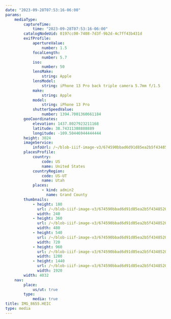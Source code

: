 ```yaml
---
date: "2023-09-28T07:53:16-06:00"
params:
    mediaType:
        captureTime:
            time: "2023-09-28T07:53:16-06:00"
        catalogNodeUid: 0197cc00-7408-7d3f-9b2d-4c7ff43b431d
        exifProfile:
            apertureValue:
                number: 1.5
            focalLength:
                number: 5.7
            iso:
                number: 50
            lensMake:
                string: Apple
            lensModel:
                string: iPhone 13 Pro back triple camera 5.7mm f/1.5
            make:
                string: Apple
            model:
                string: iPhone 13 Pro
            shutterSpeedValue:
                number: 1394.7001360661184
        geoCoordinates:
            elevation: 1437.8027923211168
            latitude: 38.74311388888889
            longitude: -109.50446944444444
        height: 3024
        imageService:
            infoUrl: /~/blob-iiif-image-v3/674590bbad6d91d85ea2b5f43485209185c9748fb007c710bf7312a47ae96425/info.json
        placesProfile:
            country:
                code: US
                name: United States
            countryRegion:
                code: US-UT
                name: Utah
            places:
                - kind: admin2
                  name: Grand County
        thumbnails:
            - height: 180
              url: /~/blob-iiif-image-v3/674590bbad6d91d85ea2b5f43485209185c9748fb007c710bf7312a47ae96425/full/240%2C180/0/default.jpg
              width: 240
            - height: 360
              url: /~/blob-iiif-image-v3/674590bbad6d91d85ea2b5f43485209185c9748fb007c710bf7312a47ae96425/full/480%2C360/0/default.jpg
              width: 480
            - height: 540
              url: /~/blob-iiif-image-v3/674590bbad6d91d85ea2b5f43485209185c9748fb007c710bf7312a47ae96425/full/720%2C540/0/default.jpg
              width: 720
            - height: 960
              url: /~/blob-iiif-image-v3/674590bbad6d91d85ea2b5f43485209185c9748fb007c710bf7312a47ae96425/full/1280%2C960/0/default.jpg
              width: 1280
            - height: 1440
              url: /~/blob-iiif-image-v3/674590bbad6d91d85ea2b5f43485209185c9748fb007c710bf7312a47ae96425/full/1920%2C1440/0/default.jpg
              width: 1920
        width: 4032
    nav:
        place:
            us/ut: true
        type:
            media: true
title: IMG_8655.HEIC
type: media
---
```

